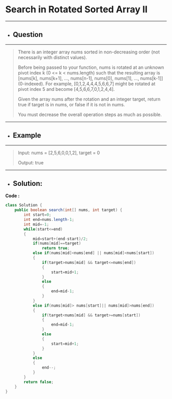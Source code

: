 # Search in Rotated Sorted Array II
---
- ## Question
---
>There is an integer array nums sorted in non-decreasing order (not necessarily with distinct values).
>
>Before being passed to your function, nums is rotated at an unknown pivot index k (0 <= k < nums.length) such that the resulting array is [nums[k], nums[k+1], ..., nums[n-1], nums[0], nums[1], ..., nums[k-1]] (0-indexed). For example, [0,1,2,4,4,4,5,6,6,7] might be rotated at pivot index 5 and become [4,5,6,6,7,0,1,2,4,4].
>
>Given the array nums after the rotation and an integer target, return true if target is in nums, or false if it is not in nums.
>
>You must decrease the overall operation steps as much as possible.
---
- ## Example
---
>Input: nums = [2,5,6,0,0,1,2], target = 0
>
>Output: true
---
- ## Solution:
**Code :**
```java
class Solution {
    public boolean search(int[] nums, int target) {
        int start=0;
        int end=nums.length-1;
        int mid=-1;
        while(start<=end)
        {
            mid=start+(end-start)/2;
            if(nums[mid]==target)
                return true;
            else if(nums[mid]<nums[end] || nums[mid]<nums[start])
            {
                if(target>nums[mid] && target<=nums[end])
                {
                    start=mid+1;
                }
                else
                {
                    end=mid-1;
                }
            }
            else if(nums[mid]> nums[start]|| nums[mid]>nums[end])
            {
                if(target<nums[mid] && target>=nums[start])
                {
                    end=mid-1;
                }
                else
                {
                    start=mid+1;
                }
            }
            else
            {
                end--;
            }
        }
        return false;
    }
}
